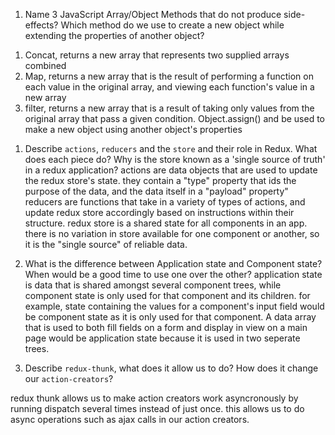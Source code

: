 1.  Name 3 JavaScript Array/Object Methods that do not produce side-effects? Which method do we use to create a new object while extending the properties of another object?
1) Concat, returns a new array that represents two supplied arrays combined
2) Map, returns a new array that is the result of performing a function on each value in the original array, and viewing each function's value in a new array
3) filter, returns a new array that is a result of taking only values from the original array that pass a given condition.
Object.assign() and be used to make a new object using another object's properties



1.  Describe `actions`, `reducers` and the `store` and their role in Redux. What does each piece do? Why is the store known as a 'single source of truth' in a redux application?
actions are data objects that are used to update the redux store's state. they contain a "type" property that ids the purpose of the data, and the data itself in a "payload" property"
reducers are functions that take in a variety of types of actions, and update redux store accordingly based on instructions within their structure.
redux store is a shared state for all components in an app. there is no variation in store available for one component or another, so it is the "single source" of reliable data.

1.  What is the difference between Application state and Component state? When would be a good time to use one over the other?
application state is data that is shared amongst several component trees, while component state is only used for that component and its children. for example, state containing the values for a component's input field would be component state as it is only used for that component. A data array that is used to both fill fields on a form and display in view on a main page would be application state because it is used in two seperate trees.


1.  Describe `redux-thunk`, what does it allow us to do? How does it change our `action-creators`?

redux thunk allows us to make action creators work asyncronously by running dispatch several times instead of just once. this allows us to do async operations such as ajax calls in our action creators.